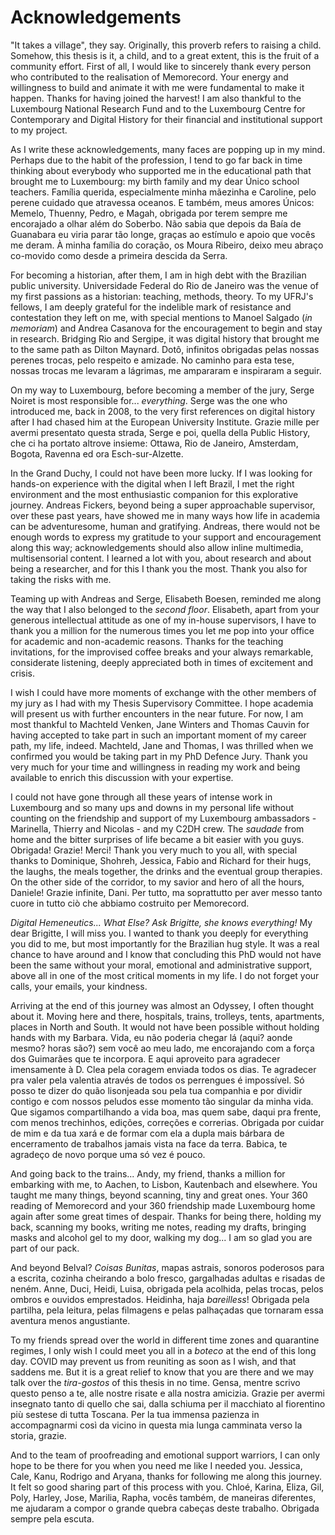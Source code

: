 # Acknowledgements

"It takes a village", they say. Originally, this proverb refers to raising a child. Somehow, this thesis is it, a child, and to a great extent, this is the fruit of a community effort. First of all, I would like to sincerely thank every person who contributed to the realisation of Memorecord. Your energy and willingness to build and animate it with me were fundamental to make it happen. Thanks for having joined the harvest! I am also thankful to the Luxembourg National Research Fund and to the Luxembourg Centre for Contemporary and Digital History for their financial and institutional support to my project. 

As I write these acknowledgements, many faces are popping up in my mind. Perhaps due to the habit of the profession, I tend to go far back in time thinking about everybody who supported me in the educational path that brought me to Luxembourg: my birth family and my dear Único school teachers. Família querida, especialmente minha mãezinha e Caroline, pelo perene cuidado que atravessa oceanos. E também, meus amores Únicos: Memelo, Thuenny, Pedro, e Magah, obrigada por terem sempre me encorajado a olhar além do Soberbo. Não sabia que depois da Baía de Guanabara eu viria parar tão longe, graças ao estímulo e apoio que vocês me deram. À minha família do coração, os Moura Ribeiro, deixo meu abraço co-movido como desde a primeira descida da Serra. 

For becoming a historian, after them, I am in high debt with the Brazilian public university. Universidade Federal do Rio de Janeiro was the venue of my first passions as a historian: teaching, methods, theory. To my UFRJ's fellows, I am deeply grateful for the indelible mark of resistance and contestation they left on me, with special mentions to Manoel Salgado (_in_ _memoriam_) and Andrea Casanova for the encouragement to begin and stay in research. Bridging Rio and Sergipe, it was digital history that brought me to the same path as Dilton Maynard. Dotô, infinitos obrigadas pelas nossas perenes trocas, pelo respeito e amizade. No caminho para esta tese, nossas trocas me levaram a lágrimas, me ampararam e inspiraram a seguir.

On my way to Luxembourg, before becoming a member of the jury, Serge Noiret is most responsible for... _everything_. Serge was the one who introduced me, back in 2008, to the very first references on digital history after I had chased him at the European University Institute. Grazie mille per avermi presentato questa strada, Serge e poi, quella della Public History, che ci ha portato altrove insieme: Ottawa, Rio de Janeiro, Amsterdam, Bogota, Ravenna ed ora Esch-sur-Alzette.

In the Grand Duchy, I could not have been more lucky. If I was looking for hands-on experience with the digital when I left Brazil, I met the right environment and the most enthusiastic companion for this explorative journey. Andreas Fickers, beyond being a super approachable supervisor, over these past years, have showed me in many ways how life in academia can be adventuresome, human and gratifying. Andreas, there would not be enough words to express my gratitude to your support and encouragement along this way; acknowledgements should also allow inline multimedia, multisensorial content. I learned a lot with you, about research and about being a researcher, and for this I thank you the most. Thank you also for taking the risks with me. 

Teaming up with Andreas and Serge, Elisabeth Boesen, reminded me along the way that I also belonged to the _second floor_. Elisabeth, apart from your generous intellectual attitude as one of my in-house supervisors, I have to thank you a million for the numerous times you let me pop into your office for academic and non-academic reasons. Thanks for the teaching invitations, for the improvised coffee breaks and your always remarkable, considerate listening, deeply appreciated both in times of excitement and crisis. 

I wish I could have more moments of exchange with the other members of my jury as I had with my Thesis Supervisory Committee. I hope academia will present us with further encounters in the near future. For now, I am most thankful to Machteld Venken, Jane Winters and Thomas Cauvin for having accepted to take part in such an important moment of my career path, my life, indeed. Machteld, Jane and Thomas, I was thrilled when we confirmed you would be taking part in my PhD Defence Jury. Thank you very much for your time and willingness in reading my work and being available to enrich this discussion with your expertise. 

I could not have gone through all these years of intense work in Luxembourg and so many ups and downs in my personal life without counting on the friendship and support of my Luxembourg ambassadors - Marinella, Thierry and Nicolas - and my C2DH crew. The _saudade_ from home and the bitter surprises of life became a bit easier with you guys. Obrigada! Grazie! Merci! Thank you very much to you all, with special thanks to Dominique, Shohreh, Jessica, Fabio and Richard for their hugs, the laughs, the meals together, the drinks and the eventual group therapies. On the other side of the corridor, to my savior and hero of all the hours, Daniele! Grazie infinite, Dani. Per tutto, ma soprattutto per aver messo tanto cuore in tutto ciò che abbiamo costruito per Memorecord. 

_Digital Hemeneutics... What Else? Ask Brigitte, she knows everything!_ My dear Brigitte, I will miss you. I wanted to thank you deeply for everything you did to me, but most importantly for the Brazilian hug style. It was a real chance to have around and I know that concluding this PhD would not have been the same without your moral, emotional and administrative support, above all in one of the most critical moments in my life. I do not forget your calls, your emails, your kindness. 

Arriving at the end of this journey was almost an Odyssey, I often thought about it. Moving here and there, hospitals, trains, trolleys, tents, apartments, places in North and South. It would not have been possible without holding hands with my Barbara. Vida, eu não poderia chegar lá (aqui? aonde mesmo? horas são?) sem você ao meu lado, me encorajando com a força dos Guimarães que te incorpora. E aqui aproveito para agradecer imensamente à D. Clea pela coragem enviada todos os dias. Te agradecer pra valer pela valentia através de todos os perrengues é impossível. Só posso te dizer do quão lisonjeada sou pela tua companhia e por dividir contigo e com nossos peludos esse momento tão singular da minha vida. Que sigamos compartilhando a vida boa, mas quem sabe, daqui pra frente, com menos trechinhos, edições, correções e correrias. Obrigada por cuidar de mim e da tua xará e de formar com ela a dupla mais bárbara de encerramento de trabalhos jamais vista na face da terra. Babica, te agradeço de novo porque uma só vez é pouco. 

And going back to the trains... Andy, my friend, thanks a million for embarking with me, to Aachen, to Lisbon, Kautenbach and elsewhere. You taught me many things, beyond scanning, tiny and great ones. Your 360 reading of Memorecord and your 360 friendship made Luxembourg home again after some great times of despair. Thanks for being there, holding my back, scanning my books, writing me notes, reading my drafts, bringing masks and alcohol gel to my door, walking my dog... I am so glad you are part of our pack. 

And beyond Belval? _Coisas Bunitas_, mapas astrais, sonoros poderosos para a escrita, cozinha cheirando a bolo fresco, gargalhadas adultas e risadas de neném. Anne, Duci, Heidi, Luisa, obrigada pela acolhida, pelas trocas, pelos ombros e ouvidos emprestados. Heidinha, haja _bareilless_! Obrigada pela partilha, pela leitura, pelas filmagens e pelas palhaçadas que tornaram essa aventura menos angustiante. 

To my friends spread over the world in different time zones and quarantine regimes, I only wish I could meet you all in a _boteco_ at the end of this long day. COVID may prevent us from reuniting as soon as I wish, and that saddens me. But it is a great relief to know that you are there and we may talk over the _tira-gostos_ of this thesis in no time. Gensa, mentre scrivo questo penso a te, alle nostre risate e alla nostra amicizia. Grazie per avermi insegnato tanto di quello che sai, dalla schiuma per il macchiato al fiorentino più sestese di tutta Toscana. Per la tua immensa pazienza in accompagnarmi così da vicino in questa mia lunga camminata verso la storia, grazie.

And to the team of proofreading and emotional support warriors, I can only hope to be there for you when you need me like I needed you. Jessica, Cale, Kanu, Rodrigo and Aryana, thanks for following me along this journey. It felt so good sharing part of this process with you. Chloé, Karina, Eliza, Gil, Poly, Harley, Jose, Marilia, Rapha, vocês também, de maneiras diferentes, me ajudaram a compor o grande quebra cabeças deste trabalho. Obrigada sempre pela escuta.

